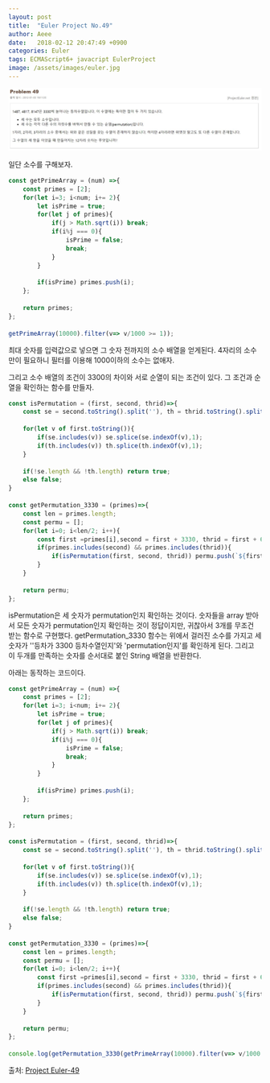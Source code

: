 ```yaml
---
layout: post
title:  "Euler Project No.49"
author: Aeee
date:   2018-02-12 20:47:49 +0900
categories: Euler
tags: ECMAScript6+ javacript EulerProject
image: /assets/images/euler.jpg
---
```


![Problem](/assets/images/euler/49.PNG)

일단 소수를 구해보자.
```javascript
const getPrimeArray = (num) =>{
    const primes = [2];
    for(let i=3; i<num; i+= 2){
        let isPrime = true;
        for(let j of primes){
            if(j > Math.sqrt(i)) break;
            if(i%j === 0){
                isPrime = false;
                break;
            }
        }

        if(isPrime) primes.push(i);
    };

    return primes;
};

getPrimeArray(10000).filter(v=> v/1000 >= 1));
```
최대 숫자를 입력값으로 넣으면 그 숫자 전까지의 소수 배열을 얻게된다. 4자리의 소수만이 필요하니 필터를 이용해 1000이하의 소수는 없애자.

그리고 소수 배열의 조건이 3300의 차이와 서로 순열이 되는 조건이 있다. 그 조건과 순열을 확인하는 함수를 만들자.

```javascript
const isPermutation = (first, second, thrid)=>{
    const se = second.toString().split(''), th = thrid.toString().split('');
    
    for(let v of first.toString()){
        if(se.includes(v)) se.splice(se.indexOf(v),1);
        if(th.includes(v)) th.splice(th.indexOf(v),1);
    }
    
    if(!se.length && !th.length) return true;
    else false;
}

const getPermutation_3330 = (primes)=>{
    const len = primes.length;
    const permu = [];
    for(let i=0; i<len/2; i++){
        const first =primes[i],second = first + 3330, thrid = first + 6660;
        if(primes.includes(second) && primes.includes(thrid)){ 
            if(isPermutation(first, second, thrid)) permu.push(`${first}${second}${thrid}`);
        } 
    }

    return permu;
};
```

isPermutation은 세 숫자가 permutation인지 확인하는 것이다. 숫자들을 array 받아서 모든 숫자가 permutation인지 확인하는 것이 정답이지만, 귀찮아서 3개를 무조건 받는 함수로 구현했다.  getPermutation_3330 함수는 위에서 걸러진 소수를 가지고 세숫자가 ''등차가 3300 등차수열인지'와 'permutation인지'를 확인하게 된다. 그리고 이 두개를 만족하는 숫자를 순서대로 붙인 String 배열을 반환한다.

아래는 동작하는 코드이다.
```javascript
const getPrimeArray = (num) =>{
    const primes = [2];
    for(let i=3; i<num; i+= 2){
        let isPrime = true;
        for(let j of primes){
            if(j > Math.sqrt(i)) break;
            if(i%j === 0){
                isPrime = false;
                break;
            }
        }

        if(isPrime) primes.push(i);
    };

    return primes;
};

const isPermutation = (first, second, thrid)=>{
    const se = second.toString().split(''), th = thrid.toString().split('');
    
    for(let v of first.toString()){
        if(se.includes(v)) se.splice(se.indexOf(v),1);
        if(th.includes(v)) th.splice(th.indexOf(v),1);
    }
    
    if(!se.length && !th.length) return true;
    else false;
}

const getPermutation_3330 = (primes)=>{
    const len = primes.length;
    const permu = [];
    for(let i=0; i<len/2; i++){
        const first =primes[i],second = first + 3330, thrid = first + 6660;
        if(primes.includes(second) && primes.includes(thrid)){ 
            if(isPermutation(first, second, thrid)) permu.push(`${first}${second}${thrid}`);
        } 
    }

    return permu;
};

console.log(getPermutation_3330(getPrimeArray(10000).filter(v=> v/1000 >= 1)));
```


출처: [Project Euler-49](http://euler.synap.co.kr/prob_detail.php?id=49)
